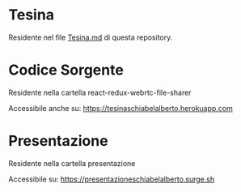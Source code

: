 # Tesina

Residente nel file <a href="https://github.com/jkomyno/tesina/blob/master/TESINA.md">Tesina.md</a> di questa repository.

# Codice Sorgente

Residente nella cartella react-redux-webrtc-file-sharer

Accessibile anche su: https://tesinaschiabelalberto.herokuapp.com

# Presentazione

Residente nella cartella presentazione

Accessibile su: https://presentazioneschiabelalberto.surge.sh